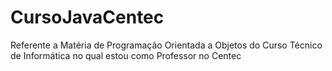 # CursoJavaCentec
Referente a Matéria de Programação Orientada a Objetos do Curso Técnico de Informática no qual estou como Professor no Centec
